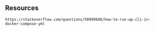 ## Resources
```
https://stackoverflow.com/questions/50999848/how-to-run-wp-cli-in-docker-compose-yml
```
